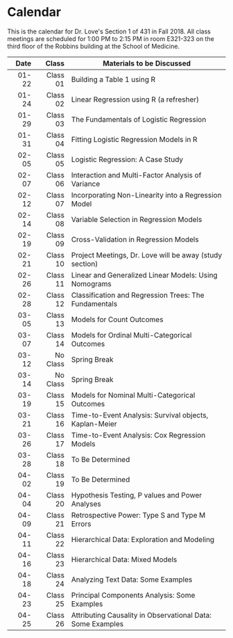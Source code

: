 # Calendar

This is the calendar for Dr. Love's Section 1 of 431 in Fall 2018. All class meetings are scheduled for 1:00 PM to 2:15 PM in room E321-323 on the third floor of the Robbins building at the School of Medicine. 

Date | Class | Materials to be Discussed
---------: | --------: | ----------------------------------------------------------------------
01-22 | Class 01 | Building a Table 1 using R
01-24 | Class 02 | Linear Regression using R (a refresher)
01-29 | Class 03 | The Fundamentals of Logistic Regression
01-31 | Class 04 | Fitting Logistic Regression Models in R
02-05 | Class 05 | Logistic Regression: A Case Study
02-07 | Class 06 | Interaction and Multi-Factor Analysis of Variance
02-12 | Class 07 | Incorporating Non-Linearity into a Regression Model
02-14 | Class 08 | Variable Selection in Regression Models
02-19 | Class 09 | Cross-Validation in Regression Models
02-21 | Class 10 | Project Meetings, Dr. Love will be away (study section)
02-26 | Class 11 | Linear and Generalized Linear Models: Using Nomograms
02-28 | Class 12 | Classification and Regression Trees: The Fundamentals
03-05 | Class 13 | Models for Count Outcomes
03-07 | Class 14 | Models for Ordinal Multi-Categorical Outcomes
03-12 | No Class | Spring Break
03-14 | No Class | Spring Break
03-19 | Class 15 | Models for Nominal Multi-Categorical Outcomes
03-21 | Class 16 | Time-to-Event Analysis: Survival objects, Kaplan-Meier
03-26 | Class 17 | Time-to-Event Analysis: Cox Regression Models
03-28 | Class 18 | To Be Determined
04-02 | Class 19 | To Be Determined
04-04 | Class 20 | Hypothesis Testing, P values and Power Analyses 
04-09 | Class 21 | Retrospective Power: Type S and Type M Errors
04-11 | Class 22 | Hierarchical Data: Exploration and Modeling
04-16 | Class 23 | Hierarchical Data: Mixed Models
04-18 | Class 24 | Analyzing Text Data: Some Examples
04-23 | Class 25 | Principal Components Analysis: Some Examples
04-25 | Class 26 | Attributing Causality in Observational Data: Some Examples
